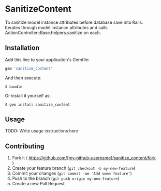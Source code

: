 # SanitizeContent

To sanitize model instance attributes before database save into Rails. Iterates through model instance attributes and calls ActionController::Base.helpers.sanitize on each.

## Installation

Add this line to your application's Gemfile:

```ruby
gem 'sanitize_content'
```

And then execute:

    $ bundle

Or install it yourself as:

    $ gem install sanitize_content

## Usage

TODO: Write usage instructions here

## Contributing

1. Fork it ( https://github.com/[my-github-username]/sanitize_content/fork )
2. Create your feature branch (`git checkout -b my-new-feature`)
3. Commit your changes (`git commit -am 'Add some feature'`)
4. Push to the branch (`git push origin my-new-feature`)
5. Create a new Pull Request
